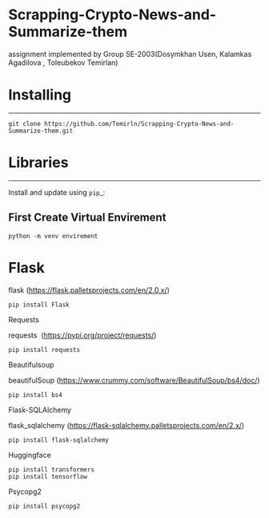 # Scrapping-Crypto-News-and-Summarize-them
 
assignment implemented by Group SE-2003(Dosymkhan Usen, Kalamkas Agadilova , Toleubekov Temirlan)

# Installing
-----------

    git clone https://github.com/Temirln/Scrapping-Crypto-News-and-Summarize-them.git

# Libraries
----------

Install and update using `pip`_:

First Create Virtual Envirement
-------------------------------   
    python -m venv envirement

Flask
=====
flask (https://flask.palletsprojects.com/en/2.0.x/)

    pip install Flask

Requests

requests  (https://pypi.org/project/requests/)

    pip install requests

Beautifulsoup

beautifulSoup (https://www.crummy.com/software/BeautifulSoup/bs4/doc/)

    pip install bs4

Flask-SQLAlchemy

flask_sqlalchemy (https://flask-sqlalchemy.palletsprojects.com/en/2.x/)

    pip install flask-sqlalchemy

Huggingface

    pip install transformers
    pip install tensorflow
Psycopg2
 
    pip install psycopg2

